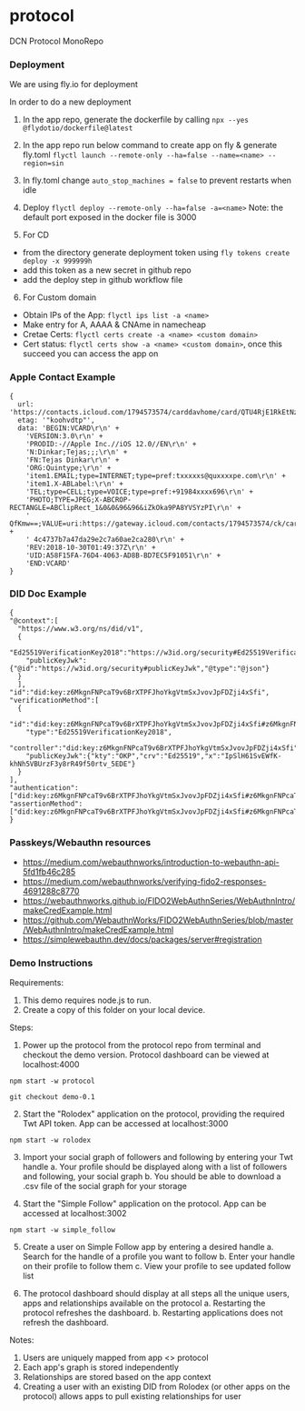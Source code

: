 # protocol
DCN Protocol MonoRepo

### Deployment
We are using fly.io for deployment

In order to do a new deployment
1. In the app repo, generate the dockerfile by calling `npx --yes @flydotio/dockerfile@latest`
2. In the app repo run below command to create app on fly & generate fly.toml
  `flyctl launch --remote-only --ha=false --name=<name> --region=sin`
3. In fly.toml change `auto_stop_machines = false` to prevent restarts when idle
4. Deploy `flyctl deploy --remote-only --ha=false -a=<name>`
Note: the default port exposed in the docker file is 3000

5. For CD
* from the <app> directory generate deployment token using `fly tokens create deploy -x 999999h`
* add this token as a new secret in github repo
* add the deploy step in github workflow file

6. For Custom domain
* Obtain IPs of the App: `flyctl ips list -a <name>`
* Make entry for A, AAAA & CNAme in namecheap
* Cretae Certs: `flyctl certs create -a <name> <custom domain>`
* Cert status: `flyctl certs show -a <name> <custom domain>`, once this succeed you can access the app on <custom domain>

### Apple Contact Example
```
{
  url: 'https://contacts.icloud.com/1794573574/carddavhome/card/QTU4RjE1RkEtNzZENC00MDYzLUFEOEItQkQ3RUM1RjkxMDUx.vcf',
  etag: '"koohvdtp"',
  data: 'BEGIN:VCARD\r\n' +
    'VERSION:3.0\r\n' +
    'PRODID:-//Apple Inc.//iOS 12.0//EN\r\n' +
    'N:Dinkar;Tejas;;;\r\n' +
    'FN:Tejas Dinkar\r\n' +
    'ORG:Quintype;\r\n' +
    'item1.EMAIL;type=INTERNET;type=pref:txxxxxs@quxxxxpe.com\r\n' +
    'item1.X-ABLabel:\r\n' +
    'TEL;type=CELL;type=VOICE;type=pref:+91984xxxx696\r\n' +
    'PHOTO;TYPE=JPEG;X-ABCROP-RECTANGLE=ABClipRect_1&0&0&96&96&iZkOka9PA8YVSYzPI\r\n' +
    ' QfKmw==;VALUE=uri:https://gateway.icloud.com/contacts/1794573574/ck/card/81\r\n' +
    ' 4c4737b7a47da29e2c7a60ae2ca280\r\n' +
    'REV:2018-10-30T01:49:37Z\r\n' +
    'UID:A58F15FA-76D4-4063-AD8B-BD7EC5F91051\r\n' +
    'END:VCARD'
}

```


### DID Doc Example

```
{
"@context":[
  "https://www.w3.org/ns/did/v1",
  {
    "Ed25519VerificationKey2018":"https://w3id.org/security#Ed25519VerificationKey2018",
    "publicKeyJwk":{"@id":"https://w3id.org/security#publicKeyJwk","@type":"@json"}
  }
  ],
"id":"did:key:z6MkgnFNPcaT9v6BrXTPFJhoYkgVtmSxJvovJpFDZji4xSfi",
"verificationMethod":[
  {
    "id":"did:key:z6MkgnFNPcaT9v6BrXTPFJhoYkgVtmSxJvovJpFDZji4xSfi#z6MkgnFNPcaT9v6BrXTPFJhoYkgVtmSxJvovJpFDZji4xSfi",
    "type":"Ed25519VerificationKey2018",
    "controller":"did:key:z6MkgnFNPcaT9v6BrXTPFJhoYkgVtmSxJvovJpFDZji4xSfi",
    "publicKeyJwk":{"kty":"OKP","crv":"Ed25519","x":"IpSlH61SvEWfK-khNh5VBUrzF3y8rR49f50rtv_5EDE"}
  }
],
"authentication":["did:key:z6MkgnFNPcaT9v6BrXTPFJhoYkgVtmSxJvovJpFDZji4xSfi#z6MkgnFNPcaT9v6BrXTPFJhoYkgVtmSxJvovJpFDZji4xSfi"],
"assertionMethod":["did:key:z6MkgnFNPcaT9v6BrXTPFJhoYkgVtmSxJvovJpFDZji4xSfi#z6MkgnFNPcaT9v6BrXTPFJhoYkgVtmSxJvovJpFDZji4xSfi"]
}
```

### Passkeys/Webauthn resources
* https://medium.com/webauthnworks/introduction-to-webauthn-api-5fd1fb46c285
* https://medium.com/webauthnworks/verifying-fido2-responses-4691288c8770
* https://webauthnworks.github.io/FIDO2WebAuthnSeries/WebAuthnIntro/makeCredExample.html
* https://github.com/WebauthnWorks/FIDO2WebAuthnSeries/blob/master/WebAuthnIntro/makeCredExample.html
* https://simplewebauthn.dev/docs/packages/server#registration

### Demo Instructions

Requirements: 
1. This demo requires node.js to run. 
2. Create a copy of this folder on your local device. 

Steps:

1. Power up the protocol from the protocol repo from terminal and checkout the demo version. Protocol dashboard can be viewed at localhost:4000
```
npm start -w protocol

git checkout demo-0.1
```

2. Start the "Rolodex" application on the protocol, providing the required Twt API token. App can be accessed at localhost:3000
```
npm start -w rolodex
```

3. Import your social graph of followers and following by entering your Twt handle
  a. Your profile should be displayed along with a list of followers and following, your social graph
  b. You should be able to download a .csv file of the social graph for your storage

4. Start the "Simple Follow" application on the protocol. App can be accessed at localhost:3002
```
npm start -w simple_follow
```

5. Create a user on Simple Follow app by entering a desired handle
  a. Search for the handle of a profile you want to follow
  b. Enter your handle on their profile to follow them
  c. View your profile to see updated follow list

6. The protocol dashboard should display at all steps all the unique users, apps and relationships available on the protocol
  a. Restarting the protocol refreshes the dashboard. 
  b. Restarting applications does not refresh the dashboard. 

Notes:
1. Users are uniquely mapped from app <> protocol 
2. Each app's graph is stored independently
3. Relationships are stored based on the app context
4. Creating a user with an existing DID from Rolodex (or other apps on the protocol) allows apps to pull existing relationships for user
